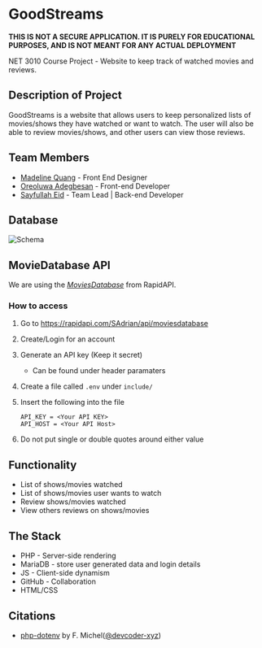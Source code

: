 # GoodStreams

**THIS IS NOT A SECURE APPLICATION. IT IS PURELY FOR EDUCATIONAL PURPOSES, AND IS NOT MEANT FOR ANY ACTUAL DEPLOYMENT**

NET 3010 Course Project - Website to keep track of watched movies and reviews.

## Description of Project

GoodStreams is a website that allows users to keep personalized lists of movies/shows they have watched or want to watch. The user will also be able to review movies/shows, and other users can view those reviews.

## Team Members

- [Madeline Quang](https://github.com/madelinequang9) - Front End Designer
- [Oreoluwa Adegbesan](https://github.com/Oreoluwa123) - Front-end Developer
- [Sayfullah Eid](https://github.com/FusionStreak) - Team Lead | Back-end Developer

## Database

![Schema](http://www.plantuml.com/plantuml/proxy?cache=no&src=https://raw.github.com/fusionstreak/GoodStreams/main/schema.puml)

## MovieDatabase API

We are using the *[MoviesDatabase](https://rapidapi.com/SAdrian/api/moviesdatabase)* from RapidAPI.

### How to access

1) Go to <https://rapidapi.com/SAdrian/api/moviesdatabase>
2) Create/Login for an account
3) Generate an API key (Keep it secret)
    - Can be found under header paramaters
4) Create a file called `.env` under `include/`
5) Insert the following into the file

    ```.env
    API_KEY = <Your API KEY>
    API_HOST = <Your API Host>
    ```

6) Do not put single or double quotes around either value

## Functionality

- List of shows/movies watched
- List of shows/movies user wants to watch
- Review shows/movies watched
- View others reviews on shows/movies

## The Stack

- PHP - Server-side rendering
- MariaDB - store user generated data and login details
- JS - Client-side dynamism
- GitHub - Collaboration
- HTML/CSS

## Citations

- [php-dotenv](https://github.com/devcoder-xyz/php-dotenv) by F. Michel([@devcoder-xyz](https://github.com/devcoder-xyz))
